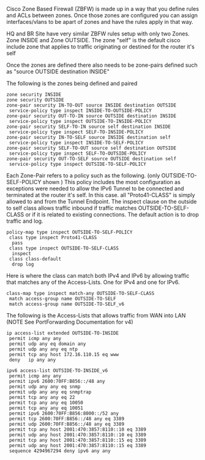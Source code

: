 Cisco Zone Based Firewall (ZBFW) is made up in a way that you define rules and ACLs between zones. Once those zones are configured you can assign interfaces/vlans to be apart of zones and have the rules apply in that way.

HQ and BR Site have very similar ZBFW rules setup with only two Zones. Zone INSIDE and Zone OUTSIDE. The zone "self" is the default cisco include zone that applies to traffic originating or destined for the router it's self

Once the zones are defined there also needs to be zone-pairs defined such as "source OUTSIDE destination INSIDE"

The following is the zones being defined and paired
```
zone security INSIDE
zone security OUTSIDE
zone-pair security IN-TO-OUT source INSIDE destination OUTSIDE
 service-policy type inspect INSIDE-TO-OUTSIDE-POLICY
zone-pair security OUT-TO-IN source OUTSIDE destination INSIDE
 service-policy type inspect OUTSIDE-TO-INSIDE-POLICY
zone-pair security SELF-TO-IN source self destination INSIDE
 service-policy type inspect SELF-TO-INSIDE-POLICY
zone-pair security IN-TO-SELF source INSIDE destination self
 service-policy type inspect INSIDE-TO-SELF-POLICY
zone-pair security SELF-TO-OUT source self destination OUTSIDE
 service-policy type inspect SELF-TO-OUTSIDE-POLICY
zone-pair security OUT-TO-SELF source OUTSIDE destination self
 service-policy type inspect OUTSIDE-TO-SELF-POLICY
```

Each Zone-Pair refers to a policy such as the following. (only OUTSIDE-TO-SELF-POLICY shown )
This policy includes the most configuration as exceptions were needed to allow the IPv6 Tunnel to be connected and terminated
at the router it's self. In this case. all "Proto41-CLASS" is simply allowed to and from the Tunnel Endpoint. The inspect clause on the outside to self class allows traffic inbound if traffic matches OUTSIDE-TO-SELF-CLASS or if it is related to existing connections. The default action is to drop traffic and log.
```
policy-map type inspect OUTSIDE-TO-SELF-POLICY
 class type inspect Proto41-CLASS
  pass
 class type inspect OUTSIDE-TO-SELF-CLASS
  inspect 
 class class-default
  drop log
```

Here is where the class can match both IPv4 and IPv6 by allowing traffic that matches any of the Access-Lists. One for IPv4 and one for IPv6.
```
class-map type inspect match-any OUTSIDE-TO-SELF-CLASS
 match access-group name OUTSIDE-TO-SELF
 match access-group name OUTSIDE-TO-SELF_v6
```

The following is the Access-Lists that allows traffic from WAN into LAN (NOTE See PortForwarding Documentation for v4)
```
ip access-list extended OUTSIDE-TO-INSIDE
 permit icmp any any
 permit udp any eq domain any
 permit udp any any eq ntp
 permit tcp any host 172.16.110.15 eq www
 deny   ip any any
```
```
ipv6 access-list OUTSIDE-TO-INSIDE_v6
 permit icmp any any
 permit ipv6 2600:70FF:B856::/48 any
 permit udp any any eq snmp
 permit udp any any eq snmptrap
 permit tcp any any eq 22
 permit tcp any any eq 10050
 permit tcp any any eq 10051
 permit ipv6 2600:70FF:B856:8000::/52 any
 permit tcp 2600:70FF:B856::/48 any eq 3389
 permit udp 2600:70FF:B856::/48 any eq 3389
 permit tcp any host 2001:470:3857:8110::10 eq 3389
 permit udp any host 2001:470:3857:8110::10 eq 3389
 permit tcp any host 2001:470:3857:8110::15 eq 3389
 permit udp any host 2001:470:3857:8110::15 eq 3389
 sequence 4294967294 deny ipv6 any any
```
